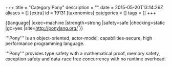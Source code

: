 +++
title = "Category:Pony"
description = ""
date = 2015-05-20T13:14:26Z
aliases = []
[extra]
id = 19131
[taxonomies]
categories = []
tags = []
+++

{{language|
|exec=machine
|strength=strong
|safety=safe
|checking=static
|gc=yes
|site=http://ponylang.org/
}}


'''Pony''' is an object-oriented, actor-model, capabilities-secure, high performance programming language.

'''Pony''' provides type safety with a mathematical proof, memory safety, exception safety and data-race free concurrency with no runtime overhead.
